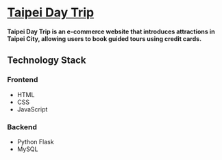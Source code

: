 # [Taipei Day Trip](<http://34.225.182.0:3000/>)

**Taipei Day Trip is an e-commerce website that introduces attractions in Taipei City, allowing users to book guided tours using credit cards.**

## Technology Stack 
### Frontend
* HTML
* CSS
* JavaScript

### Backend
* Python Flask
* MySQL

